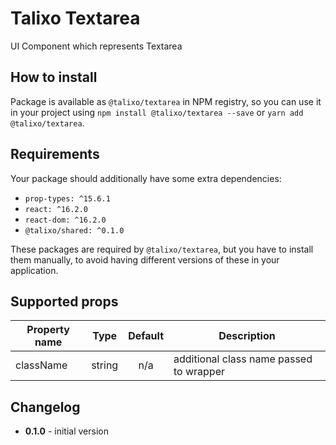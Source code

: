 # Talixo Textarea

UI Component which represents Textarea

## How to install

Package is available as `@talixo/textarea` in NPM registry, so you can use it in your project
using `npm install @talixo/textarea --save` or `yarn add @talixo/textarea`.

## Requirements

Your package should additionally have some extra dependencies:

- `prop-types: ^15.6.1`
- `react: ^16.2.0`
- `react-dom: ^16.2.0`
- `@talixo/shared: ^0.1.0`

These packages are required by `@talixo/textarea`, but you have to install them manually,
to avoid having different versions of these in your application.

## Supported props

Property name | Type      | Default | Description                    
--------------|-----------|:-------:|--------------------------------
className     | string    | n/a     | additional class name passed to wrapper

## Changelog

- **0.1.0** - initial version
